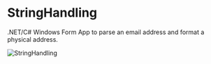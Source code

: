 # StringHandling
.NET/C# Windows Form App to parse an email address and format a physical address.

![StringHandling](/StringHandlingcreenshot.JPG?raw=true "String Handling")
